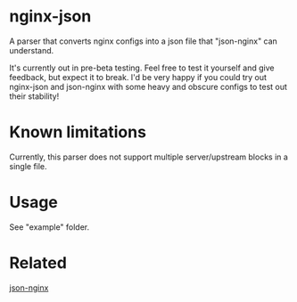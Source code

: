 # nginx-json
A parser that converts nginx configs into a json file that "json-nginx" can understand.

It's currently out in pre-beta testing. Feel free to test it yourself and give feedback, but expect it to break. I'd be very happy if you could try out nginx-json and json-nginx with some heavy and obscure configs to test out their stability!

# Known limitations
Currently, this parser does not support multiple server/upstream blocks in a single file.

# Usage
See "example" folder.

# Related
[json-nginx](https://github.com/muffeeee/json-nginx)